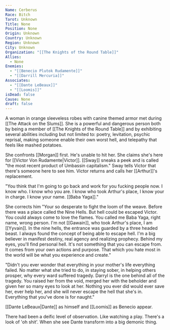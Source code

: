 ```yaml
---
Name: Cerberus
Race: Bitch
Tarot: Unknown
Title: None
Position: None
Origin: Unknown
Country: Unknown
Region: Unknown
City: Unknown
Organization: "[[The Knights of the Round Table]]"
Allies:
  - None
Enemies:
  - "[[Benecio Plutok Rudamente]]"
  - "[[Darrill Mercuria]]"
Associates:
  - "[[Dante LeBeaux]]"
  - "[[Loomis]]"
isDead: false
Cause: None
draft: false
---
```

A woman in orange sleeveless robes with canine themed armor met during [[The Attack on the Slums]]. She is a powerful and dangerous person both by being a member of [[The Knights of the Round Table]] and by exhibiting several abilities including but not limited to: poetry, levitation, psychic reprisal, making someone enable their own worst hell, and telepathy that feels like mashed potatoes. 

She confronts [[Morgan]] first. He's unable to hit her. She claims she's here for [[Victor Von Rudamente|Victor]]. [[Sway]] sneaks a peek and is called "the most recent product of Umbassin capitalism." Sway tells Victor that there's someone here to see him. Victor returns and calls her [[Arthur]]'s replacement. 

"You think that I'm going to go back and work for you fucking people now. I know who. I know who you are. I know who took Arthur's place, I know your in charge. I know your name. [[Baba Yaga]]."

She corrects him "Your so desperate to fight the loom of the weave. Before there was a place called the Nine Hells. But hell could be escaped Victor. You could always come to love the flames. You called me Baba Yaga, right name, wrong person. I'm not [[Gawain]], who took Arthur's place, I am [[Yyvain]]. In the nine hells, the entrance was guarded by a three headed beast. I always found the concept of being able to escape hell. I'm a big believer in manifest destiny, real agency and realizing prophecy. Behind my eyes, you'll find personal hell. It's not something that you can escape from. It comes from your own actions and purpose. That which you hate most in the world will be what you experience and create."

"Didn't you ever wonder that everything in your mother's life everything failed. No matter what she tried to do, in staying sober, in helping others prosper, why every ward suffered tragedy. Darryl is the one behind all of the tragedy. You raised her from the void, merged her with the beholder and given her so many eyes to look at her. Nothing you ever did would ever save her, ever help her, and she will never escape the hell that she's in. Everything that you've done is for naught."

[[Dante LeBeaux|Dante]] as himself and [[Loomis]] as Benecio appear. 

There had been a deific level of observation. Like watching a play. There's a look of 'oh shit'. When she see Dante transform into a big demonic thing.